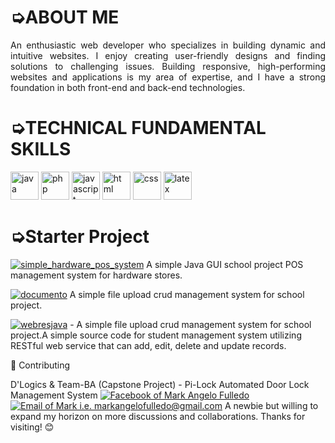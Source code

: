 <h1>➭ABOUT ME</h1>

<div align="justify">
An enthusiastic web developer who specializes in building dynamic and intuitive websites. I enjoy creating user-friendly designs and finding solutions to challenging issues. Building responsive, high-performing websites and applications is my area of expertise, and I have a strong foundation in both front-end and back-end technologies. 
</div>

<h1>➭TECHNICAL FUNDAMENTAL SKILLS</h1>
<p align="left">
<img src="https://cdn.jsdelivr.net/gh/devicons/devicon@latest/icons/java/java-original.svg" alt="java" width="45" height="45"/>
<img src="https://cdn.jsdelivr.net/gh/devicons/devicon@latest/icons/php/php-original.svg" alt="php" width="45" height="45"/>
<img src="https://cdn.jsdelivr.net/gh/devicons/devicon@latest/icons/javascript/javascript-original.svg" alt="javascript" width="45" height="45"/>
<img src="https://cdn.jsdelivr.net/gh/devicons/devicon@latest/icons/html5/html5-original.svg" alt="html" width="45" height="45"/>
<img src="https://cdn.jsdelivr.net/gh/devicons/devicon@latest/icons/css3/css3-original.svg" alt="css" width="45" height="45"/>
<img src="https://cdn.jsdelivr.net/gh/devicons/devicon@latest/icons/latex/latex-original.svg" alt="latex" width="45" height="45"/>
</p>

<h1>➭Starter Project</h1>

<a href="https://github.com/maximo-24/simple_java_hardware_store_pos_management_system.git"><img src="https://img.shields.io/badge/Simple%20Hardware%20POS%20System%20-%20%23FFFFFF?style=flat&logoColor=%23&logoSize=auto&color=%233dbe25" alt="simple_hardware_pos_system" /></a> A simple Java GUI school project POS management system for hardware stores.

<a href="https://github.com/maximo-24/documento_crud_system.git"><img src="https://img.shields.io/badge/DOCUMENTO%20-%20%231dd3dd?style=flat" alt="documento" /></a> A simple file upload crud management system for school project.

<a href="https://github.com/maximo-24/documento_crud_system.git](https://github.com/maximo-24/simple_student_manage_sys-RESTful-web-service_JAVA.git"><img src="https://img.shields.io/badge/Simple%20Student%20Management%20RESTful%20Web%20Service%20-%20%231c53bb" alt="webresjava" /></a> - A simple file upload crud management system for school project.A simple source code for student management system utilizing RESTful web service that can add, edit, delete and update records.

🤝 Contributing

D'Logics & Team-BA (Capstone Project) - Pi-Lock Automated Door Lock Management System
<a href="https://www.facebook.com/markangelo.fulledo"><img src="https://img.shields.io/badge/FACEBOOK%20-%20%230866FF?style=for-the-badge&logo=facebook&logoSize=AUTO" alt="Facebook of Mark Angelo Fulledo" /></a><a href="mailto:markangelofulledo@gmail.com"><img src="https://img.shields.io/badge/Gmail-d5d5d5?style=for-the-badge&logo=gmail&logoColor=0A0209" alt="Email of Mark i.e. markangelofulledo@gmail.com" /></a>
A newbie but willing to expand my horizon on more discussions and collaborations. Thanks for visiting! 😊
